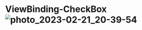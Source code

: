 # ViewBinding-CheckBox![photo_2023-02-21_20-39-54](https://user-images.githubusercontent.com/88311782/220382994-4c31b92a-8acb-49c7-b3ec-57617f0c2e76.jpg)
